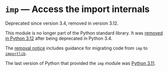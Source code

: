 `imp` — Access the import internals
===================================

Deprecated since version 3.4, removed in version 3.12.

This module is no longer part of the Python standard library.
It was [removed in Python 3.12](../whatsnew/3.12.html#whatsnew312-removed-imp) after
being deprecated in Python 3.4.

The [removal notice](../whatsnew/3.12.html#whatsnew312-removed-imp) includes guidance for
migrating code from `imp` to [`importlib`](importlib.html#module-importlib "importlib: The implementation of the import machinery.").

The last version of Python that provided the `imp` module was
[Python 3.11](https://docs.python.org/3.11/library/imp.html).